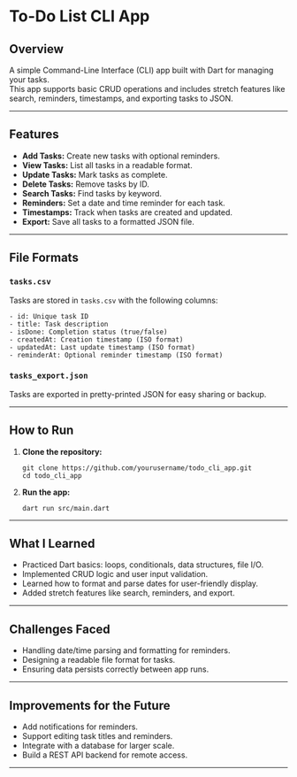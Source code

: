 # To-Do List CLI App

## Overview

A simple Command-Line Interface (CLI) app built with Dart for managing your tasks.  
This app supports basic CRUD operations and includes stretch features like search, reminders, timestamps, and exporting tasks to JSON.

---

## Features

- **Add Tasks:** Create new tasks with optional reminders.
- **View Tasks:** List all tasks in a readable format.
- **Update Tasks:** Mark tasks as complete.
- **Delete Tasks:** Remove tasks by ID.
- **Search Tasks:** Find tasks by keyword.
- **Reminders:** Set a date and time reminder for each task.
- **Timestamps:** Track when tasks are created and updated.
- **Export:** Save all tasks to a formatted JSON file.

---

## File Formats

### `tasks.csv`
Tasks are stored in `tasks.csv` with the following columns:
```
- id: Unique task ID
- title: Task description
- isDone: Completion status (true/false)
- createdAt: Creation timestamp (ISO format)
- updatedAt: Last update timestamp (ISO format)
- reminderAt: Optional reminder timestamp (ISO format)
```

### `tasks_export.json`
Tasks are exported in pretty-printed JSON for easy sharing or backup.

---

## How to Run

1. **Clone the repository:**
   ```
   git clone https://github.com/yourusername/todo_cli_app.git
   cd todo_cli_app
   ```

2. **Run the app:**
   ```
   dart run src/main.dart
   ```

---

## What I Learned

- Practiced Dart basics: loops, conditionals, data structures, file I/O.
- Implemented CRUD logic and user input validation.
- Learned how to format and parse dates for user-friendly display.
- Added stretch features like search, reminders, and export.

---

## Challenges Faced

- Handling date/time parsing and formatting for reminders.
- Designing a readable file format for tasks.
- Ensuring data persists correctly between app runs.

---

## Improvements for the Future

- Add notifications for reminders.
- Support editing task titles and reminders.
- Integrate with a database for larger scale.
- Build a REST API backend for remote access.

---

